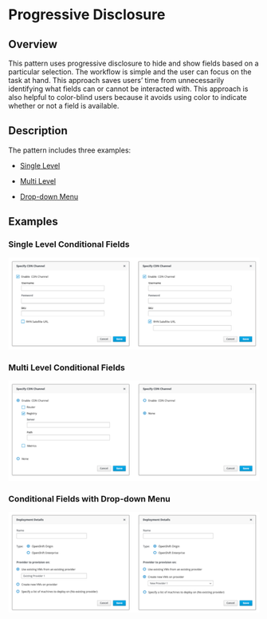 # Progressive Disclosure

## Overview

This pattern uses progressive disclosure to hide and show fields based on a particular selection. The workflow is simple and the user can focus on the task at hand. This approach saves users’ time from unnecessarily identifying what fields can or cannot be interacted with. This approach is also helpful to color-blind users because it avoids using color to indicate whether or not a field is available.

## Description

The pattern includes three examples:

* [Single Level](#single_level)

* [Multi Level](#multi_level)

* [Drop-down Menu](#drop_down)


## Examples

### Single Level Conditional Fields <a id="single_level"></a>
![Image of single level conditional fields](img/conditionalfields_ex1_example.png)

### Multi Level Conditional Fields <a id="drop_down"></a>
![Image of multi level conditional fields](img/conditionalfields_ex2_example.png)

### Conditional Fields with Drop-down Menu <a id="multi_level"></a>
![Image of conditional fields with drop-down menu](img/conditionalfields_ex3_example.png)
